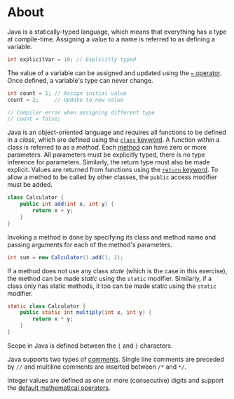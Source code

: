 # About

Java is a statically-typed language, which means that everything has a type at compile-time.
Assigning a value to a name is referred to as defining a variable.

```java
int explicitVar = 10; // Explicitly typed
```

The value of a variable can be assigned and updated using the [`=` operator][assignment].
Once defined, a variable's type can never change.

```java
int count = 1; // Assign initial value
count = 2;     // Update to new value

// Compiler error when assigning different type
// count = false;
```

Java is an object-oriented language and requires all functions to be defined in a _class_, which are defined using the [`class` keyword][classes].
A function within a class is referred to as a _method_.
Each [method][methods] can have zero or more parameters.
All parameters must be explicitly typed, there is no type inference for parameters.
Similarly, the return type must also be made explicit.
Values are returned from functions using the [`return` keyword][return].
To allow a method to be called by other classes, the `public` access modifier must be added.

```java
class Calculator {
    public int add(int x, int y) {
        return x + y;
    }
}
```

Invoking a method is done by specifying its class and method name and passing arguments for each of the method's parameters.

```java
int sum = new Calculator().add(1, 2);
```

If a method does not use any class _state_ (which is the case in this exercise), the method can be made _static_ using the `static` modifier.
Similarly, if a class only has static methods, it too can be made static using the `static` modifier.

```java
static class Calculator {
    public static int multiply(int x, int y) {
        return x * y;
    }
}
```

Scope in Java is defined between the `{` and `}` characters.

Java supports two types of [comments][comments].
Single line comments are preceded by `//` and multiline comments are inserted between `/*` and `*/`.

Integer values are defined as one or more (consecutive) digits and support the [default mathematical operators][operators].

[assignment]: https://docs.oracle.com/javase/tutorial/java/nutsandbolts/op1.html
[classes]: https://docs.oracle.com/javase/tutorial/java/javaOO/classes.html
[methods]: https://docs.oracle.com/javase/tutorial/java/javaOO/methods.html
[return]: https://docs.oracle.com/javase/tutorial/java/javaOO/returnvalue.html
[operators]: https://docs.oracle.com/javase/tutorial/java/nutsandbolts/operators.html
[comments]: https://www.javatpoint.com/java-comments
